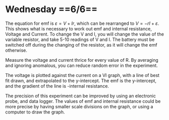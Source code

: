 # Wednesday ==6/6==

The equation for emf is $\varepsilon=V+Ir$, which can be rearranged to $V=-rI+\varepsilon$. This shows what is necessary to work out emf and internal resistance, Voltage and Current. To change the V and I, you will change the value of the variable resistor, and take 5-10 readings of V and I. The battery must be switched off during the changing of the resistor, as it will change the emf otherwise.

Measure the voltage and current thrice for every value of R. By averaging and ignoring anomalous, you can reduce random error in the experiment.

The voltage is plotted against the current on a VI graph, with a line of best fit drawn, and extrapolated to the y-intercept. The emf is the y-intercept, and the gradient of the line is -internal resistance.

The precision of this experiment can be improved by using an electronic probe, and data logger. The values of emf and internal resistance could be more precise by having smaller scale divisions on the graph, or using a computer to draw the graph.